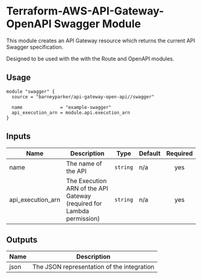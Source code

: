 # Terraform-AWS-API-Gateway-OpenAPI Swagger Module

This module creates an API Gateway resource which returns the current API Swagger specification.

Designed to be used with the with the Route and OpenAPI modules.

## Usage

```hcl
module "swagger" {
  source = "barneyparker/api-gateway-open-api//swagger"

  name              = "example-swagger"
  api_execution_arn = module.api.execution_arn
}
```

## Inputs

| Name | Description | Type | Default | Required |
|------|-------------|------|---------|:--------:|
| name | The name of the API | `string` | n/a | yes |
| api_execution_arn | The Execution ARN of the API Gateway (required for Lambda permission) | `string` | n/a | yes |

## Outputs

| Name | Description |
|------|-------------|
| json | The JSON representation of the integration |
